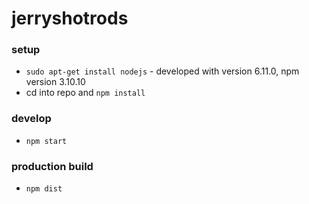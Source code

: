 # jerryshotrods

### setup
* `sudo apt-get install nodejs` - developed with version 6.11.0, npm version 3.10.10
* cd into repo and `npm install`

### develop
* `npm start`

### production build
* `npm dist`
